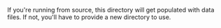 If you're running from source, this directory will get populated with data
files. If not, you'll have to provide a new directory to use.

